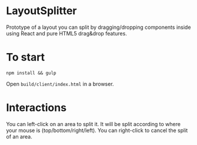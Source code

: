 # LayoutSplitter
Prototype of a layout you can split by dragging/dropping components inside using React and pure HTML5 drag&drop features.

# To start
`npm install && gulp`

Open `build/client/index.html` in a browser.

# Interactions
You can left-click on an area to split it. It will be split according to where your mouse is (top/bottom/right/left).
You can right-click to cancel the split of an area.